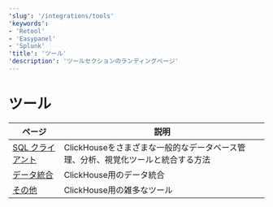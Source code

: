 ```yaml
---
'slug': '/integrations/tools'
'keywords':
- 'Retool'
- 'Easypanel'
- 'Splunk'
'title': 'ツール'
'description': 'ツールセクションのランディングページ'
---
```





# ツール

| ページ      | 説明                                                                                                                     |
|-----------|---------------------------------------------------------------------------------------------------------------------------------|
| [SQL クライアント](/integrations/sql-clients) | ClickHouseをさまざまな一般的なデータベース管理、分析、視覚化ツールと統合する方法                                                                   |
| [データ統合](/integrations/tools/data-integrations)    | ClickHouse用のデータ統合 |
| [その他](/integrations/audit-splunk)     | ClickHouse用の雑多なツール                                                                               |
